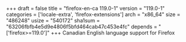+++
draft = false
title = "firefox-en-ca 119.0-1"
version = "119.0-1"
categories = ['locale-extra', 'firefox-extensions']
arch = "x86_64"
size = "486248"
usize = "540172"
sha1sum = "63206fbfb4e5d9e4806f5bfd464cab47c453e4fc"
depends = "['firefox>=119.0']"
+++
Canadian English language support for Firefox